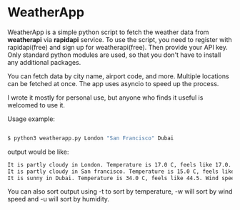 # WeatherApp

WeatherApp is a simple python script to fetch the weather data from **weatherapi** via **rapidapi** service. To use the script, you need to register with rapidapi(free) and sign up for weatherapi(free). Then provide your API key. Only standard python modules are used, so that you don't have to install any additional packages. 

You can fetch data by city name, airport code, and more. Multiple locations can be fetched at once. The app uses asyncio to speed up the process.

I wrote it mostly for personal use, but anyone who finds it useful is welcomed to use it. 

Usage example:

```bash

$ python3 weatherapp.py London "San Francisco" Dubai

```

output would be like:
```bash
It is partly cloudy in London. Temperature is 17.0 C, feels like 17.0. Wind speed is 4.0 km/h. Humidity is 88%
It is partly cloudy in San francisco. Temperature is 15.0 C, feels like 14.5. Wind speed is 19.1 km/h. Humidity is 93%
It is sunny in Dubai. Temperature is 34.0 C, feels like 44.5. Wind speed is 11.2 km/h. Humidity is 67%
```
You can also sort output using -t to sort by temperature, -w will sort by wind speed and -u will sort by humidity. 
